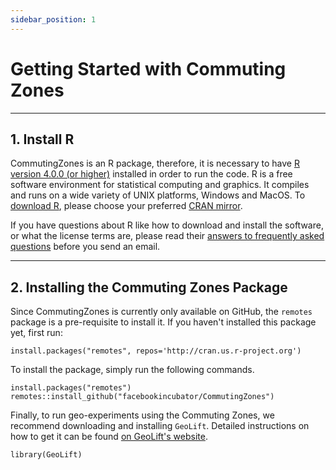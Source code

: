 ```yaml
---
sidebar_position: 1
---
```


# Getting Started with Commuting Zones

---

## 1. Install R

CommutingZones is an R package, therefore, it is necessary to have [R version 4.0.0 (or higher)](https://www.r-project.org/) installed in order to run the code. R is a free software environment for statistical computing and graphics. It compiles and runs on a wide variety of UNIX platforms, Windows and MacOS. To [download R](https://cran.r-project.org/mirrors.html), please choose your preferred [CRAN mirror](https://cran.r-project.org/mirrors.html).

If you have questions about R like how to download and install the software, or what the license terms are, please read their [answers to frequently asked questions](https://cran.r-project.org/faqs.html) before you send an email.

---

## 2. Installing the Commuting Zones Package

Since CommutingZones is currently only available on GitHub, the `remotes` package is a pre-requisite to install it. If you haven't installed this package yet, first run:

```
install.packages("remotes", repos='http://cran.us.r-project.org')
```

To install the package, simply run the following commands.

```
install.packages("remotes")
remotes::install_github("facebookincubator/CommutingZones")
```

Finally, to run geo-experiments using the Commuting Zones, we recommend downloading and installing `GeoLift`. Detailed instructions on how to get it can be found [on GeoLift's website](https://facebookincubator.github.io/GeoLift/docs/GettingStarted/InstallingR).

```
library(GeoLift)
```
